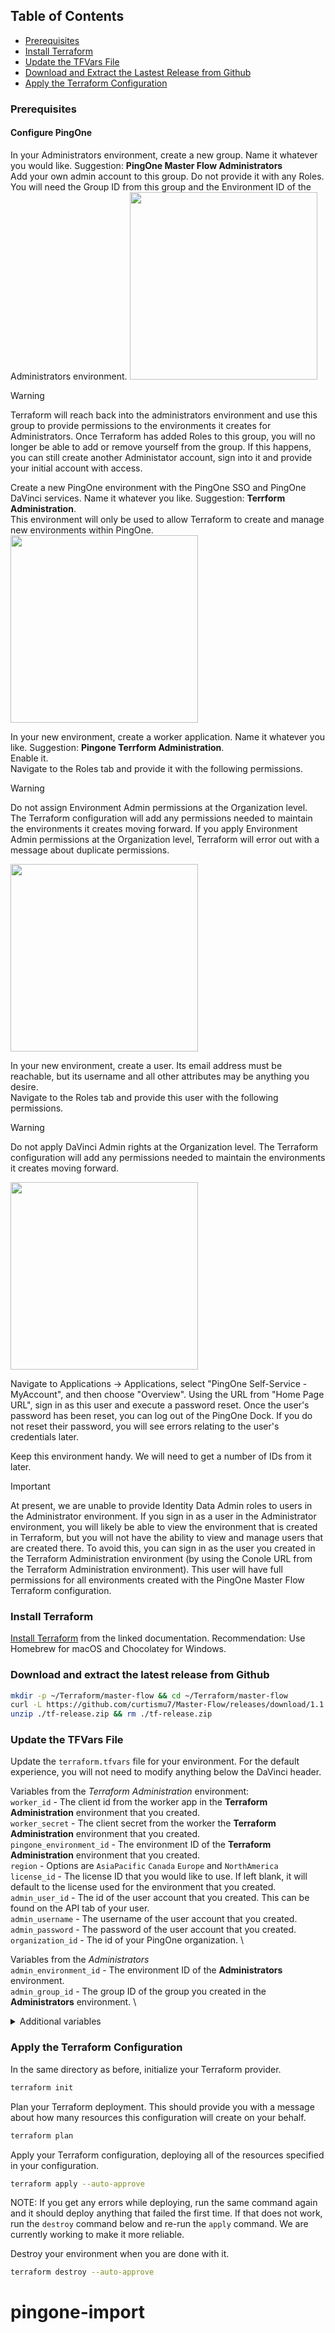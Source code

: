 ## Table of Contents
- [Prerequisites](#prerequisites)
- [Install Terraform](#install-terraform)
- [Update the TFVars File](#update-the-tfvars-file)
- [Download and Extract the Lastest Release from Github](#download-and-extract-the-latest-release-from-github)
- [Apply the Terraform Configuration](#apply-the-terraform-configuration)

### Prerequisites

#### Configure PingOne

In your Administrators environment, create a new group. Name it whatever you would like. Suggestion: **PingOne Master Flow Administrators** \
Add your own admin account to this group. Do not provide it with any Roles. \
You will need the Group ID from this group and the Environment ID of the Administrators environment.
<img src="https://github.com/user-attachments/assets/28ea7018-f9dd-45d3-85cf-51b9c15319f0" width="300">
> [!WARNING]
> Terraform will reach back into the administrators environment and use this group to provide permissions to the environments it creates for Administrators. Once Terraform has added Roles to this group, you will no longer be able to add or remove yourself from the group. If this happens, you can still create another Administator account, sign into it and provide your initial account with access.

Create a new PingOne environment with the PingOne SSO and PingOne DaVinci services. Name it whatever you like. Suggestion: **Terrform Administration**. \
This environment will only be used to allow Terraform to create and manage new environments within PingOne.
<img src="https://github.com/curtismu7/Master-Flow/assets/117233001/81e61e41-df67-4c3a-ab42-2f9c6855a519" width="300">

In your new environment, create a worker application. Name it whatever you like. Suggestion: **Pingone Terrform Administration**. \
Enable it.\
Navigate to the Roles tab and provide it with the following permissions.
> [!WARNING]
> Do not assign Environment Admin permissions at the Organization level. The Terraform configuration will add any permissions needed to maintain the environments it creates moving forward. If you apply Environment Admin permissions at the Organization level, Terraform will error out with a message about duplicate permissions.
<img src="https://github.com/curtismu7/Master-Flow/assets/117233001/a468ab32-ea32-4c87-855c-139a6a8e886d" width="300"> 
<br />

In your new environment, create a user. Its email address must be reachable, but its username and all other attributes may be anything you desire. \
Navigate to the Roles tab and provide this user with the following permissions.
> [!WARNING]
> Do not apply DaVinci Admin rights at the Organization level. The Terraform configuration will add any permissions needed to maintain the environments it creates moving forward.
<img src="https://github.com/curtismu7/Master-Flow/assets/117233001/8ce0bd20-1e78-4389-9bad-cd58ee7d0ec9" width="300">
<br />

Navigate to Applications -> Applications, select "PingOne Self-Service - MyAccount", and then choose "Overview". Using the URL from "Home Page URL", sign in as this user and execute a password reset. Once the user's password has been reset, you can log out of the PingOne Dock. If you do not reset their password, you will see errors relating to the user's credentials later.

Keep this environment handy. We will need to get a number of IDs from it later.

> [!IMPORTANT]  
> At present, we are unable to provide Identity Data Admin roles to users in the Administrator environment. If you sign in as a user in the Administrator environment, you will likely be able to view the environment that is created in Terraform, but you will not have the ability to view and manage users that are created there. To avoid this, you can sign in as the user you created in the Terraform Administration environment (by using the Conole URL from the Terraform Administration environment). This user will have full permissions for all environments created with the PingOne Master Flow Terraform configuration.

### Install Terraform

[Install Terraform](https://developer.hashicorp.com/terraform/tutorials/aws-get-started/install-cli) from the linked documentation. Recommendation: Use Homebrew for macOS and Chocolatey for Windows.

### Download and extract the latest release from Github

```bash
mkdir -p ~/Terraform/master-flow && cd ~/Terraform/master-flow
curl -L https://github.com/curtismu7/Master-Flow/releases/download/1.1.8/tf-release.zip > tf-release.zip
unzip ./tf-release.zip && rm ./tf-release.zip
```

### Update the TFVars File
Update the `terraform.tfvars` file for your environment. For the default experience, you will not need to modify anything below the DaVinci header.

Variables from the *Terraform Administration* environment: \
`worker_id`      - The client id from the worker app in the **Terraform Administration** environment that you created. \
`worker_secret`  - The client secret from the worker the **Terraform Administration** environment that you created. \
`pingone_environment_id` - The environment ID of the **Terraform Administration** environment that you created. \
`region`               - Options are `AsiaPacific` `Canada` `Europe` and `NorthAmerica` \
`license_id`         - The license ID that you would like to use. If left blank, it will default to the license used for the environment that you created. \
`admin_user_id`        - The id of the user account that you created. This can be found on the API tab of your user. \
`admin_username`    - The username of the user account that you created. \
`admin_password`    - The password of the user account that you created. \
`organization_id`      - The id of your PingOne organization. \

Variables from the *Administrators* \
`admin_environment_id`  - The environment ID of the **Administrators** environment. \
`admin_group_id`          - The group ID of the group you created in the **Administrators** environment. \

<details>
<summary>Additional variables</summary>

| Variable Name | Type | Description |
| --- | --- | --- |
| worker_id | STRING | Required: **TRUE** Default: |
| worker_secret | STRING | Required: **TRUE** Default: |
| pingone_environment_id | STRING | Required: **TRUE** Default: |
| region | STRING | Required: **TRUE** Default: |
| license_name | STRING | Required: **TRUE** Default: |
| admin_user_id | STRING | Required: **TRUE** Default: |
| admin_username | STRING | Required: **TRUE** Default: |
| admin_password | STRING | Required: **TRUE** Default: |
| organization_id | STRING | Required: **TRUE** Default: |
| pingone_agreement_localization_revision_master_flow_agreement_en_now_text | STRING | Default: |
| davinci_variable_origin_value | STRING | Default: |
| davinci_variable_gv-deviceManagement_value | STRING | Default: |
| davinci_variable_gv-azureLogin_value | STRING | Default: |
| davinci_variable_gv-mfa-on_value | STRING | Default: |
| davinci_variable_gv-runPasswordExpire_value | STRING | Default: |
| davinci_variable_gv-webAuthnSupport_value | STRING | Default: |
| davinci_variable_gv-forgotPasswordDisplay_value | STRING | Default: |
| davinci_variable_gv-standardForgotPassword_value | STRING | Default: |
| davinci_variable_gv-facebookLogin_value | STRING | Default: |
| davinci_variable_showRegButton_value | STRING | Default: |
| davinci_variable_gv-runVerifyforHighRisk_value | STRING | Default: |
| davinci_variable_gv-allowPasswordless_value | STRING | Default: |
| davinci_variable_maxMessage_value | STRING | Default: |
| davinci_variable_gv-forcePasswordless_value | STRING | Default: |
| davinci_variable_disableReg_value | STRING | Default: |
| davinci_variable_mobile_value | STRING | Default: |
| davinci_variable_gv-p1PasswordPolicy_value | STRING | Default: |
| davinci_variable_gv-runMFAforLogin_value | STRING | Default: |
| davinci_variable_gv-googleLogin_value | STRING | Default: |
| davinci_variable_gv-consent_value | STRING | Default: |
| davinci_variable_userAuthenticated_value | STRING | Default: |
| davinci_variable_gv-inlineMFAOn_value | STRING | Default: |
| davinci_variable_gv-companyName_value | STRING | Default: |
| davinci_variable_stopSign_value | STRING | Default: |
| davinci_variable_rpid_value | STRING | Default: |
| davinci_variable_gv-runMFAforForgot_value | STRING | Default: |
| davinci_variable_gv-passwordlessAllowedTypes_value | STRING | Default: |
| davinci_variable_relyingParty_value | STRING | Default: |
| davinci_variable_availableQuestions_2_value | STRING | Default: |
| davinci_variable_gv-runProtect_value | STRING | Default: |
| davinci_variable_gv-runMFAforSocial_value | STRING | Default: |
| davinci_variable_disableButton_value | STRING | Default: |
| davinci_variable_forgotUsername_value | STRING | Default: |
| davinci_variable_regAuthN_value | STRING | Default: |
| davinci_variable_gv-QA-On_value | STRING | Default: |
| davinci_variable_gv-progressiveProfiling_value | STRING | Default: |
| davinci_variable_mustAuthN_value | STRING | Default: |
| davinci_variable_cancelReturn_value | STRING | Default: |
| davinci_variable_gv-riskLevel_value | STRING | Default: |
| davinci_variable_gv-forgotUsernameDisplay_value | STRING | Default: |
| davinci_variable_origin_2_value | STRING | Default: |
| davinci_variable_gv-companyLogo_value | STRING | Default: |
| davinci_variable_gv-githubLogin_value | STRING | Default: |
| davinci_connection_PingOne_region | STRING | Default: |

</details>

### Apply the Terraform Configuration

In the same directory as before, initialize your Terraform provider.
```bash
terraform init
```

Plan your Terraform deployment. This should provide you with a message about how many resources this configuration will create on your behalf. 
```bash
terraform plan
```

Apply your Terraform configuration, deploying all of the resources specified in your configuration.
```bash
terraform apply --auto-approve
```
NOTE: If you get any errors while deploying, run the same command again and it should deploy anything that failed the first time. If that does not work, run the `destroy` command below and re-run the `apply` command. We are currently working to make it more reliable.

Destroy your environment when you are done with it.
```bash
terraform destroy --auto-approve
```
# pingone-import
